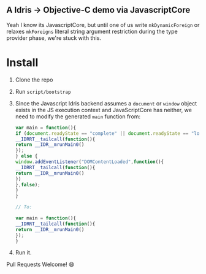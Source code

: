 ## A Idris -> Objective-C demo via JavascriptCore

Yeah I know its JavascriptCore, but until one of us write `mkDynamicForeign` or
relaxes `mkForeigns` literal string argument restriction during the type provider phase, we're stuck with
this.

# Install
1. Clone the repo
2. Run `script/bootstrap`
3. Since the Javascript Idris backend assumes a `document` or `window` object exists in the JS execution context and JavaScriptCore has neither, we need to modify the generated `main` function from:

	```js
	var main = function(){
	if (document.readyState == "complete" || document.readyState == "loaded") {
	__IDRRT__tailcall(function(){
	return __IDR__mrunMain0()
	});
	} else {
	window.addEventListener("DOMContentLoaded",function(){
	__IDRRT__tailcall(function(){
	return __IDR__mrunMain0()
	})
	},false);
	}
	}

	// To:

	var main = function(){
	__IDRRT__tailcall(function(){
	return __IDR__mrunMain0()
	});
	}
	```
4. Run it.

Pull Requests Welcome! :smile:
